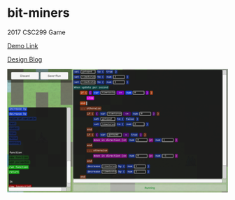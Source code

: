 # bit-miners
2017 CSC299 Game

[Demo Link](https://drive.google.com/open?id=0Bxp0NufEQ_YkRHhiZUdSTVdXdFU)

[Design Blog](https://docs.google.com/document/d/1n4JNt8cqhJuTnry3P7fcA145Qb25TNKMP33l5G_EW9Y/edit?usp=sharing)

![Alt text](screenshot1.png?raw=true)
